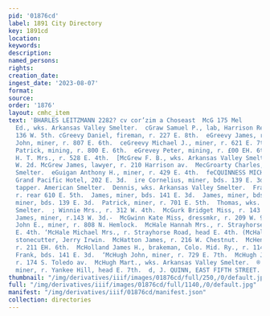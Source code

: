 ```yaml
---
pid: '01876cd'
label: 1891 City Directory
key: 1891cd
location: 
keywords: 
description: 
named_persons: 
rights: 
creation_date: 
ingest_date: '2023-08-07'
format: 
source: 
order: '1876'
layout: cmhc_item
text: 'BHARLES LEITZMANN 2282? cv cor’zim a Choseast  McG 175 Mel                                                                                      micGraw
  Ed., wks. Arkansas Valley Smelter.  cGraw Samuel P., lab, Harrison Red. Wks, r.
  136 W. 5th. cGreevy Daniel, fireman, r. 227 E. 8th.  eGreevy James, r. 807 E. 6th.  eGreevy
  John, miner, r. 807 E. 6th.  ceGreevy Michael J., miner, r. 621 E. 7th.  cGrevey
  Patrick, mining, r. 800 E. 6th.  eGrevey Peter, mining, r. £00 EH. 6th.  McGrevy
  H. T. Mrs., r. 528 E. 4th.  [McGrew F. B., wks. Arkansas Valley Smelter, r. 314
  W. 2d. McGrew James, lawyer, r. 210 Harrison av.  MecGroarty Charles, feeder, American
  Smelter.  eGuigan Anthony H., miner, r. 429 E. 4th.  feCQUINNESS MICHAEL, propr,
  Grand Pacific Hotel, 202 E. 3d.  ire Cornelius, miner, bds. 139 E. 3d.  Dennis,
  tapper. American Smelter.  Dennis, wks. Arkansas Valley Smelter.  Frank, miner,
  r. rear 610 E. 5th.  James, miner, bds. 141 E. 3d.  James, miner, bds. 300 E. 5th.  John,
  miner, bds. 139 E. 3d.  Patrick, miner, r. 701 E. 5th.  Thomas, wks. Arkansas Valley
  Smelter.  ; Winnie Mrs., r. 312 W. 4th.  McGurk Bridget Miss, r. 143 W. 3d.  ‘McGurk
  James, miner, r.143 W. 3d.-  McGwinn Kate Miss, dressmkr, r. 209 W. 9th. .  McHaffie.
  John E., miner, r. 808 N. Hemlock.  McHale Hannah Mrs., r. Strayhorse Road, head
  E. 4th. ‘McHale Michael Mrs., r. Strayhorse Road, head E. 4th. (McHale Richard,
  stonecutter, Jerry Irwin.  McHatton James, r. 216 W. Chestnut.  McHenry Hiram, miner,
  r. 211 EH. 6th.  McHolland James H., brakeman, Colo. Mid. Ry., r. 114 W. 4th. McHugh
  Frank, bds. 141 E. 3d.  ‘McHugh John, miner, r. 729 E. 7th.  McHugh John E., miner,
  r. 174 S. Toledo av.  McHugh Mart., wks. Arkansas Valley Smelter.  ® McInnes Duncan,
  miner, r. Yankee Hill, head E. 7th.  d, J. QUINN, EAST FIFTH STREET. GRAINING    '
thumbnail: "/img/derivatives/iiif/images/01876cd/full/250,/0/default.jpg"
full: "/img/derivatives/iiif/images/01876cd/full/1140,/0/default.jpg"
manifest: "/img/derivatives/iiif/01876cd/manifest.json"
collection: directories
---
```

